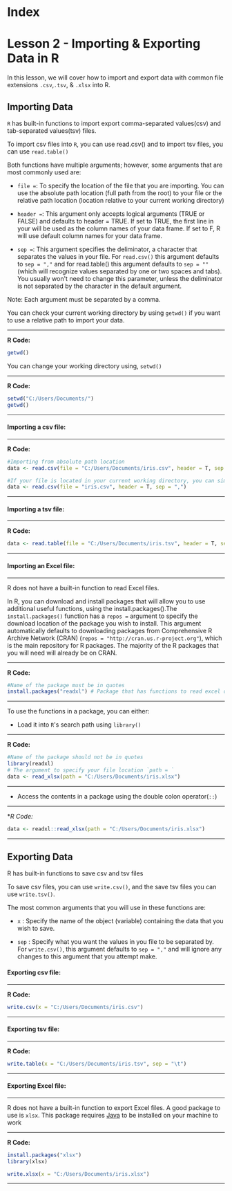 # Index

# Lesson 2 - Importing & Exporting Data in R

In this lesson, we will cover how to import and export data with common file extensions `.csv`,`.tsv`, & `.xlsx` into R.

## Importing Data

`R` has built-in functions to import export comma-separated values(csv) and tab-separated values(tsv) files. 

To import csv files into `R`, you can use read.csv() and to import tsv files, you can use `read.table()`

Both functions have multiple arguments; however, some arguments that are most commonly used are:

- `file =`: To specify the location of the file that you are importing. You can use the absolute path location (full path from the root) to your file or the relative path location (location relative to your current working directory)

- `header =`: This argument only accepts logical arguments (TRUE or FALSE) and defaults to header = TRUE. If set to TRUE, the first line in your will be used as the column names of your data frame. If set to F, R will use default column names for your data frame.

- `sep =`: This argument specifies the deliminator, a character that separates the values in your file. For `read.csv()` this argument defaults to `sep = ","` and for read.table() this argument defaults to `sep = ""` (which will recognize values separated by one or two spaces and tabs). You usually won't need to change this parameter, unless the deliminator is not separated by the character in the default argument.

Note: Each argument must be separated by a comma.

You can check your current working directory by using `getwd()` if you want to use a relative path to import your data. 

----
**R Code:**
```R
getwd()
```
You can change your working directory using, `setwd()`

----
**R Code:**
```R
setwd("C:/Users/Documents/")
getwd()
```
----

#### Importing a csv file:

----
**R Code:**
```R
#Importing from absolute path location
data <- read.csv(file = "C:/Users/Documents/iris.csv", header = T, sep = ",")

#If your file is located in your current working directory, you can simply use the name of your file. This would be the relative path location of your file.
data <- read.csv(file = "iris.csv", header = T, sep = ",")
```
----

#### Importing a tsv file:

----
**R Code:**
```R
data <- read.table(file = "C:/Users/Documents/iris.tsv", header = T, sep = "\t")
```
----
#### Importing an Excel file:

----
R does not have a built-in function to read Excel files. 

In R, you can download and install packages that will allow you to use additional useful functions, using the install.packages().The `install.packages()` function has a `repos =` argument to specify the download location of the package you wish to install. This argument automatically defaults to downloading packages from Comprehensive R Archive Network (CRAN) (`repos = "http://cran.us.r-project.org"`), which is the main repository for R packages. The majority of the R packages that you will need will already be on CRAN. 

----
**R Code:**
```R
#Name of the package must be in quotes
install.packages("readxl") # Package that has functions to read excel data into R
```
----
To use the functions in a package, you can either:

- Load it into `R`'s search path using `library()`

----
**R Code:**
```R
#Name of the package should not be in quotes
library(readxl)
# The argument to specify your file location `path = `
data <- read_xlsx(path = "C:/Users/Documents/iris.xlsx")
```
----
- Access the contents in a package using the double colon operator(`::`)

----
**R Code:*
```R
data <- readxl::read_xlsx(path = "C:/Users/Documents/iris.xlsx")
```
----
## Exporting Data

R has built-in functions to save csv and tsv files

To save csv files, you can use `write.csv()`, and the save tsv files you can use `write.tsv()`.

The most common arguments that you will use in these functions are:

- `x` : Specify the name of the object (variable) containing the data that you wish to save.

- `sep` : Specify what you want the values in you file to be separated by. For `write.csv()`, this argument defaults to `sep = ","` and will ignore any changes to this argument that you attempt make. 

#### Exporting csv file:

----
**R Code:**
```R
write.csv(x = "C:/Users/Documents/iris.csv")
```
----
#### Exporting tsv file:

----
**R Code:**
```R
write.table(x = "C:/Users/Documents/iris.tsv", sep = "\t")
```
----
#### Exporting Excel file:

----
R does not have a built-in function to export Excel files. A good package to use is `xlsx`. This package requires [Java](https://www.java.com/en/download/) to be installed on your machine to work

----

**R Code:**
```R
install.packages("xlsx")
library(xlsx)

write.xlsx(x = "C:/Users/Documents/iris.xlsx")
```
----

